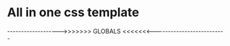 All in one css template 
===================

------------------->>>>>>> GLOBALS <<<<<<<--------------------------

